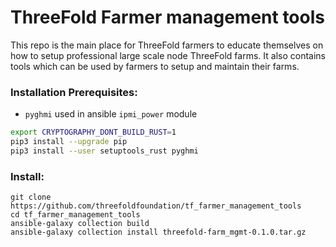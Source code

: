 # ThreeFold Farmer management tools

This repo is the main place for ThreeFold farmers to educate themselves on how to setup professional large scale node ThreeFold farms. It also contains tools which can be used by farmers to setup and maintain their farms.

### Installation Prerequisites:
- `pyghmi` used in ansible `ipmi_power` module

```bash
export CRYPTOGRAPHY_DONT_BUILD_RUST=1
pip3 install --upgrade pip
pip3 install --user setuptools_rust pyghmi
```

### Install:
```
git clone https://github.com/threefoldfoundation/tf_farmer_management_tools
cd tf_farmer_management_tools
ansible-galaxy collection build
ansible-galaxy collection install threefold-farm_mgmt-0.1.0.tar.gz
```

